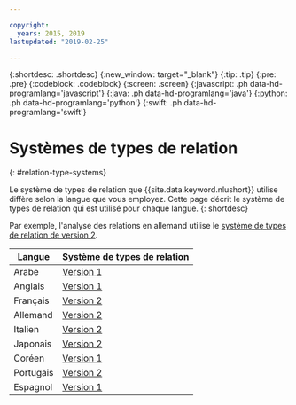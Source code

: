 ```yaml
---

copyright:
  years: 2015, 2019
lastupdated: "2019-02-25"

---
```


{:shortdesc: .shortdesc}
{:new_window: target="_blank"}
{:tip: .tip}
{:pre: .pre}
{:codeblock: .codeblock}
{:screen: .screen}
{:javascript: .ph data-hd-programlang='javascript'}
{:java: .ph data-hd-programlang='java'}
{:python: .ph data-hd-programlang='python'}
{:swift: .ph data-hd-programlang='swift'}

# Systèmes de types de relation
{: #relation-type-systems}

Le système de types de relation que {{site.data.keyword.nlushort}} utilise diffère selon la langue que vous employez. Cette page décrit le système de types de relation qui est utilisé pour chaque langue.
{: shortdesc}

Par exemple, l'analyse des relations en allemand utilise le [système de types de relation de version 2][v2].

|Langue|Système de types de relation|
| --- | ---|
| Arabe | [Version 1][v1] |
| Anglais | [Version 1][v1] |
| Français | [Version 2][v2] |
| Allemand | [Version 2][v2] |
| Italien | [Version 2][v2] |
| Japonais | [Version 2][v2] |
| Coréen | [Version 1][v1] |
| Portugais | [Version 2][v2] |
| Espagnol | [Version 1][v1] |


[v1]: /docs/services/natural-language-understanding?topic=natural-language-understanding-relation-types-version-1
[v2]: /docs/services/natural-language-understanding?topic=natural-language-understanding-relation-types-version-2
